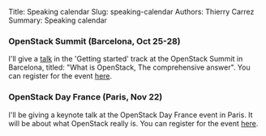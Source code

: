 Title: Speaking calendar
Slug: speaking-calendar
Authors: Thierry Carrez
Summary: Speaking calendar


### OpenStack Summit (Barcelona, Oct 25-28)

I'll give a [talk](https://www.openstack.org/summit/barcelona-2016/summit-schedule/events/15374/what-is-openstack-the-comprehensive-answer)
in the 'Getting started' track at the OpenStack Summit in Barcelona, titled:
"What is OpenStack, The comprehensive answer". You can register for the event
[here](https://www.openstack.org/summit/barcelona-2016/).


### OpenStack Day France (Paris, Nov 22)

I'll be giving a keynote talk at the OpenStack Day France event in Paris.
It will be about what OpenStack really is. You can register for the
event [here](https://openstackdayfrance.fr/).
